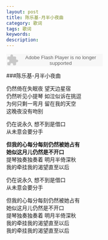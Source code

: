 ```yaml
---
layout: post
title: 陈乐基-月半小夜曲
category: 歌词
tags: 歌词
keywords:
description:
---
```

<embed src="http://www.xiami.com/widget/0_1773392844/singlePlayer.swf" type="application/x-shockwave-flash" width="257" height="33" wmode="transparent"></embed>

###陈乐基-月半小夜曲

仍然倚在失眠夜 望天边星宿  
仍然听见小提琴 如泣似诉在挑逗  
为何只剩一弯月 留在我的天空  
这晚夜没有吻别

仍在说永久 想不到是借口  
从未意会要分手

**但我的心每分每刻仍然被她占有**  
**她似这月儿仍然是不开口**  
提琴独奏独奏着 明月半倚深秋  
我的牵挂我的渴望直至以后  

仍在说永久 想不到是借口  
从未意会要分手

但我的心每分每刻仍然被她占有  
她似这月儿仍然是不开口  
提琴独奏独奏着 明月半倚深秋  
我的牵挂我的渴望直至以后  
我的牵挂我的渴望直至以后